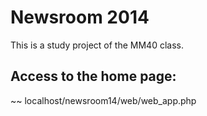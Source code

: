 # Newsroom 2014

This is a study project of the MM40 class.

## Access to the home page:
~~ localhost/newsroom14/web/web_app.php